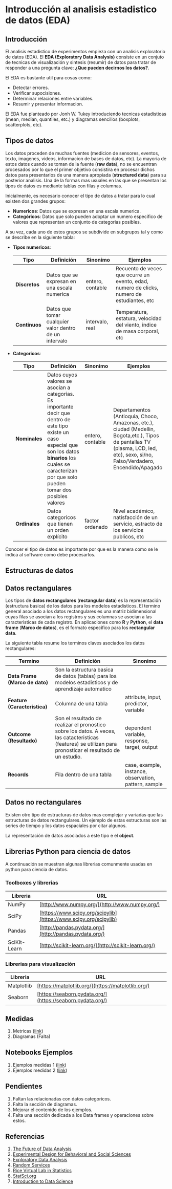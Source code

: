 # Introducción al analisis estadistico de datos (EDA)

## Introducción

El analisis estadistico de experimentos empieza con un analisis exploratorio de datos (EDA). El **EDA (Exploratory Data Analysis)** consiste en un conjuto de tecnicas de visualización y sintesis (resumir) de datos para tratar de responder a una pregunta clave: **¿Que pueden decirnos los datos?**. 

El EDA es bastante util para cosas como:
* Detectar errores.
* Verificar supocisiones.
* Determinar relaciones entre variables.
* Resumir y presentar informacion.

El EDA fue planteado por Jonh W. Tukey introduciendo tecnicas estadisticas (mean, median, quantiles, etc.) y diagramas sencillos (boxplots, scatterplots, etc).

## Tipos de datos

Los datos proceden de muchas fuentes (medicion de sensores, eventos, texto, imagenes, videos, informacion de bases de datos, etc). La mayoria de estos datos cuando se toman de la fuente (**raw data**), no se encuentran procesados por lo que el primer objetivo consistira en procesar dichos datos para presentarlos de una manera apropiada (**structured data**) para su posterior analisis. Una de la formas mas usuales en las que se presentan los tipos de datos es mediante tablas con filas y columnas.

Inicialmente, es necesario conocer el tipo de datos a tratar para lo cual existen dos grandes grupos:
* **Numericos**: Datos que se expresan en una escala numerica.
* **Categóricos**: Datos que solo pueden adoptar un numero especifico de valores que representan un conjunto de categorias posibles.

A su vez, cada uno de estos grupos se subdivide en subgrupos tal y como se describe en la siguiente tabla:
* **Tipos numericos**:
  
  |Tipo|Definición|Sinonimo|Ejemplos|
  |---|---|---|---|
  |**Discretos**|Datos que se expresan en una escala numerica|entero, contable|Recuento de veces que ocurre un evento, edad, numero de clicks, numero de estudiantes, etc|
  |**Continuos**|Datos que tomar cualquier valor dentro de un intervalo|intervalo, real|Temperatura, estatura, velocidad del viento, indice de masa corporal, etc|
 

* **Categoricos**:

  |Tipo|Definición|Sinonimo|Ejemplos|
  |---|---|---|---|
  |**Nominales**|Datos cuyos valores se asocian a categorias. Es importante decir que dentro de este tipo existe un caso especial que son los datos **binarios** los cuales se caracterizan por que solo pueden tomar dos posibles valores|entero, contable|Departamentos (Antioquia, Choco, Amazonas, etc.), ciudad (Medellin, Bogota,etc.), Tipos de pantallas TV (plasma, LCD, led, etc), sexo, si/no, Falso/Verdadero, Encendido/Apagado|
  |**Ordinales**|Datos categoricos que tienen un orden explícito|factor ordenado|Nivel académico, natisfacción de un servicio, estracto de los servicios publicos, etc|

Conocer el tipo de datos es importante por que es la manera como se le indica al software como debe procesarlos.

## Estructuras de datos

## Datos rectangulares

Los tipos de **datos rectangulares** (**rectangular data**) es la representación (estructura basica) de los datos para los modelos estadisticos. El termino general asociado a los datos rectangulares es una matriz bidimensional cuyas filas se asocian a los registros y sus columnas se asocian a las caracteristicas de cada registro. En aplicaciones como **R** y **Python**, el **data frame** (**Marco de datos**), es el formato específico para los **rectangular data**. 

La siguiente tabla resume los terminos claves asociados los datos rectangulares:

|Termino|Definición|Sinonimo|
|---|---|---|
|**Data Frame (Marco de dato)** |Son la estructura basica de datos (tablas) para los modelos estadisticos y de aprendizaje automatico||
|**Feature (Caracteristica)**|Columna de una tabla|attribute, input, predictor, variable|
|**Outcome (Resultado)**|Son el resultado de realizar el pronostico sobre los datos. A veces, las catacteristicas (features) se utilizan para pronosticar el resultado de un estudio.|dependent variable, response, target, output|
|**Records**|Fila dentro de una tabla|case, example, instance, observation, pattern, sample|

## Datos no rectangulares

Existen otro tipo de estructuras de datos mas complejar y variadas que las estructuras de datos rectangulares. Un ejemplo de estas estructuras son las series de tiempo y los datos espaciales por citar algunos.

La representación de datos asociados a este tipo e el **object**.


## Librerias Python para ciencia de datos

A continuación se muestran algunas librerias comunmente usadas en python para ciencia de datos.

### Toolboxes y librerias

|Libreria|URL|
|---|---|
|NumPy|[http://www.numpy.org/](http://www.numpy.org/)|
|SciPy|[https://www.scipy.org/scipylib](https://www.scipy.org/scipylib)|
|Pandas|[http://pandas.pydata.org/](http://pandas.pydata.org/)|
|SciKit-Learn|[http://scikit-learn.org/](http://scikit-learn.org/)|


### Librerias para visualización

|Libreria|URL|
|---|---|
|Matplotlib|[https://matplotlib.org/](https://matplotlib.org/)|
|Seaborn|[https://seaborn.pydata.org/](https://seaborn.pydata.org/)|

## Medidas

1. Metricas ([link](./metricas-dispersion/metricas.ipynb))
2. Diagramas (Falta)

## Notebooks Ejemplos

1. Ejemplos medidas 1 ([link](./ejemplos/ejemplos_medidas1.ipynb))
2. Ejemplos medidas 2 ([link](./ejemplos/ejemplos_medidas2.ipynb))

## Pendientes

1. Faltan las relacionadas con datos categoricos.
2. Falta la sección de diagramas.
3. Mejorar el contenido de los ejemplos.
4. Falta una sección dedicada a los Data frames y operaciones sobre estos.

## Referencias

1. [The Future of Data Analysis](http://www.mat.ufrgs.br/~viali/estatistica/mat2274/material/textos/2237638.pdf)
2. [Experimental Design for Behavioral and Social Sciences](https://www.stat.cmu.edu/~hseltman/309/)
3. [Exploratory Data Analysis](https://www.stat.cmu.edu/~hseltman/309/Book/chapter4.pdf)
4. [Random Services](https://www.randomservices.org/)
5. [Rice Virtual Lab in Statistics](https://onlinestatbook.com/rvls.html)
6. [StatSci.org](http://www.statsci.org/)
7. [Introduction to Data Science](https://bcourses.berkeley.edu/courses/1267848)



